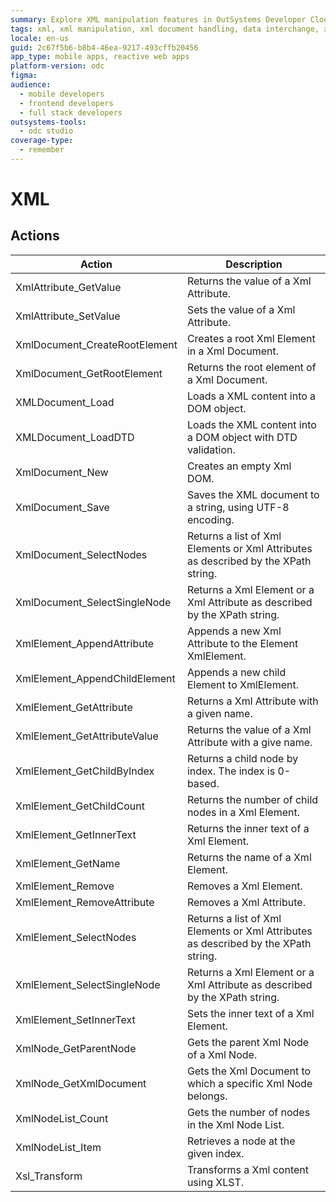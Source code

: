 ```yaml
---
summary: Explore XML manipulation features in OutSystems Developer Cloud (ODC), including creating, modifying, and querying XML documents and elements.
tags: xml, xml manipulation, xml document handling, data interchange, xml parsing
locale: en-us
guid: 2c67f5b6-b8b4-46ea-9217-493cffb20456
app_type: mobile apps, reactive web apps
platform-version: odc
figma:
audience:
  - mobile developers
  - frontend developers
  - full stack developers
outsystems-tools:
  - odc studio
coverage-type:
  - remember
---
```


# XML

## Actions

Action | Description
---|---
XmlAttribute_GetValue | Returns the value of a Xml Attribute. 
XmlAttribute_SetValue | Sets the value of a Xml Attribute.
XmlDocument_CreateRootElement | Creates a root Xml Element in a Xml Document.
XmlDocument_GetRootElement | Returns the root element of a Xml Document.
XMLDocument_Load | Loads a XML content into a DOM object.
XMLDocument_LoadDTD | Loads the XML content into a DOM object with DTD validation.
XmlDocument_New | Creates an empty Xml DOM.
XmlDocument_Save | Saves the XML document to a string, using UTF-8 encoding.
XmlDocument_SelectNodes | Returns a list of Xml Elements or Xml Attributes as described by the XPath string. 
XmlDocument_SelectSingleNode | Returns a Xml Element or a Xml Attribute as described by the XPath string.
XmlElement_AppendAttribute | Appends a new Xml Attribute to the Element XmlElement.
XmlElement_AppendChildElement | Appends a new child Element to XmlElement.
XmlElement_GetAttribute | Returns a Xml Attribute with a given name. 
XmlElement_GetAttributeValue | Returns the value of a Xml Attribute with a give name. 
XmlElement_GetChildByIndex | Returns a child node by index. The index is 0-based.
XmlElement_GetChildCount | Returns the number of child nodes in a Xml Element.
XmlElement_GetInnerText | Returns the inner text of a Xml Element.
XmlElement_GetName | Returns the name of a Xml Element.
XmlElement_Remove | Removes a Xml Element.
XmlElement_RemoveAttribute | Removes a Xml Attribute. 
XmlElement_SelectNodes | Returns a list of Xml Elements or Xml Attributes as described by the XPath string.
XmlElement_SelectSingleNode | Returns a Xml Element or a Xml Attribute as described by the XPath string.
XmlElement_SetInnerText | Sets the inner text of a Xml Element.
XmlNode_GetParentNode | Gets the parent Xml Node of a Xml Node. 
XmlNode_GetXmlDocument | Gets the Xml Document to which a specific Xml Node belongs.
XmlNodeList_Count | Gets the number of nodes in the Xml Node List.
XmlNodeList_Item | Retrieves a node at the given index. 
Xsl_Transform | Transforms a Xml content using XLST.
